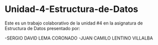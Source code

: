 # Unidad-4-Estructura-de-Datos
Este es un trabajo colaborativo de la unidad #4 en la asignatura de Estructura de Datos presentado por:

-SERGIO DAVID LEMA CORONADO
-JUAN CAMILO LENTINO VILLALBA
